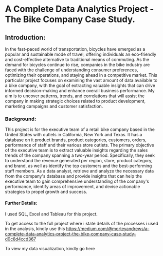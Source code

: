 # A Complete Data Analytics Project - The Bike Company Case Study.
## Introduction:
In the fast-paced world of transportation, bicycles have emerged as a popular and sustainable mode of travel, offering individuals an eco-friendly and cost-effective alternative to traditional means of commuting. As the demand for bicycles continue to rise, companies in the bike industry are faced with the challenge of understanding consumer preferences, optimizing their operations, and staying ahead in a competitive market. This particular project focuses on examining the vast amount of data available to a bike company, with the goal of extracting valuable insights that can drive informed decision-making and enhance overall business performance. My aim is to uncover patterns, trends, and correlations that will assist the company in making strategic choices related to product development, marketing campaigns and customer satisfaction. 

### Background:
This project is for the executive team of a retail bike company based in the United States with outlets in California, New York and Texas. It has a database on it product brands, product categories, customers, orders, performance of staff and their various store outlets. The primary objective of the executive team is to extract valuable insights regarding the sales trends of the company spanning a two-year period. Specifically, they seek to understand the revenue generated per region, store, product category, and brand, as well as identify the top customers and the best-performing staff members. As a data analyst, retrieve and analyze the necessary data from the company's database and provide insights that can help the executive team to gain comprehensive understanding of the company's performance, identify areas of improvement, and devise actionable strategies to propel growth and success.

#### Further Details:
I used SQL, Excel and Tableau for this project. 

To get access to the full project where i state details of the processes i used in the analysis, kindly use this https://medium.com/@morteyandrews/a-complete-data-analytics-project-the-bike-company-case-study-d0c8d4ccd367


To view my data visualization, kindly go here 
